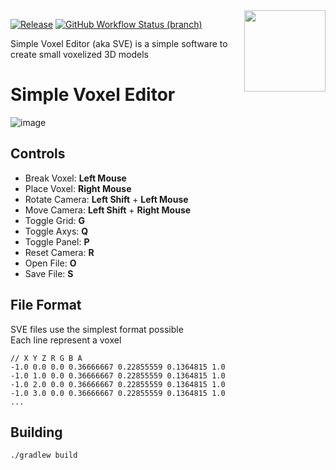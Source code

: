 <img align="right" src="https://github.com/user-attachments/assets/8d074b45-4129-48df-b7f6-7174618a5a9d" height="130" width="130">

[![Release](https://img.shields.io/github/release/Blackoutburst/Simple-Voxel-Editor.svg?style=for-the-badge)](https://github.com/Blackoutburst/Simple-Voxel-Editor/releases)
[![GitHub Workflow Status (branch)](https://img.shields.io/github/actions/workflow/status/Blackoutburst/Simple-Voxel-Editor/gradle.yml?style=for-the-badge)](https://github.com/Blackoutburst/Simple-Voxel-Editor/actions)


Simple Voxel Editor (aka SVE) is a simple software to create small voxelized 3D models

# Simple Voxel Editor


![image](https://github.com/user-attachments/assets/5ae5a28d-2c44-40f4-87ec-aac18feba535)


## Controls
- Break Voxel: **Left Mouse**
- Place Voxel: **Right Mouse**
- Rotate Camera: **Left Shift** + **Left Mouse**
- Move Camera: **Left Shift** + **Right Mouse**
- Toggle Grid: **G**
- Toggle Axys: **Q**
- Toggle Panel: **P**
- Reset Camera: **R**
- Open File: **O**
- Save File: **S**

## File Format
SVE files use the simplest format possible\
Each line represent a voxel
```SVE
// X Y Z R G B A
-1.0 0.0 0.0 0.36666667 0.22855559 0.1364815 1.0
-1.0 1.0 0.0 0.36666667 0.22855559 0.1364815 1.0
-1.0 2.0 0.0 0.36666667 0.22855559 0.1364815 1.0
-1.0 3.0 0.0 0.36666667 0.22855559 0.1364815 1.0
...
```

## Building
```
./gradlew build
```

